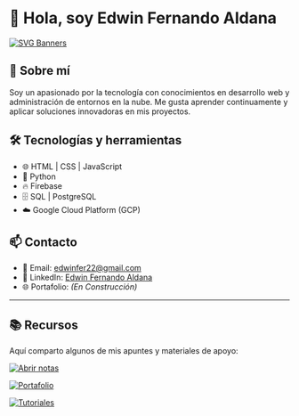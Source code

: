 # 👋 Hola, soy Edwin Fernando Aldana

[![SVG Banners](https://svg-banners.vercel.app/api?type=luminance&text1=DevEdwin_Aldana%20🔥&width=800&height=300)](https://github.com/Akshay090/svg-banners)

## 🚀 Sobre mí

Soy un apasionado por la tecnología con conocimientos en desarrollo web y administración de entornos en la nube. Me gusta aprender continuamente y aplicar soluciones innovadoras en mis proyectos.

## 🛠️ Tecnologías y herramientas

- 🌐 HTML | CSS | JavaScript
- 🐍 Python
- 🔥 Firebase
- 🗄️ SQL | PostgreSQL
- ☁️ Google Cloud Platform (GCP)

## 📫 Contacto

- 📧 Email: [edwinfer22@gmail.com](mailto:edwinfer22@gmail.com)
- 💼 LinkedIn: [Edwin Fernando Aldana](https://www.linkedin.com/in/edwin-fernando-aldana-abril-b2470634)
- 🌐 Portafolio: _(En Construcción)_



---

## 📚 Recursos

Aquí comparto algunos de mis apuntes y materiales de apoyo:

[![Abrir notas](https://img.shields.io/badge/📖%20Apuntes%20de%20Git-Git-ff69b4?style=for-the-badge&logo=git&logoColor=white&labelColor=black&color=blueviolet)](./notas.md)

[![Portafolio](https://img.shields.io/badge/🌐%20Portafolio-En%20construcción-lightgrey?style=for-the-badge&logo=google-chrome&logoColor=white)](#)

[![Tutoriales](https://img.shields.io/badge/🎥%20Tutoriales-Próximamente-blue?style=for-the-badge&logo=youtube&logoColor=white)](#)

